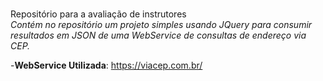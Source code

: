 # 
Repositório para a avaliação de instrutores<br>
<i>Contém no repositório um projeto simples usando JQuery para consumir resultados em JSON de uma WebService de consultas de endereço via CEP.</i>

-**WebService Utilizada**: https://viacep.com.br/


